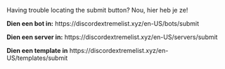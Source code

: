 Having trouble locating the submit button? Nou, hier heb je ze!

**Dien een bot in:** https\://discordextremelist.xyz/en-US/bots/submit

**Dien een server in:** https\://discordextremelist.xyz/en-US/servers/submit

**Dien een template in** https\://discordextremelist.xyz/en-US/templates/submit
